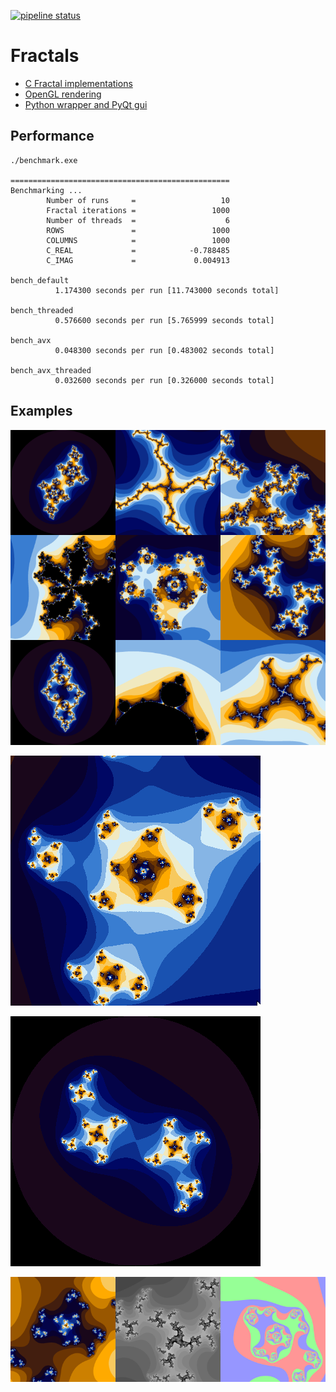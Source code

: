 [![pipeline status](https://gitlab.com/kdries/opengl-fractals/badges/master/pipeline.svg)](https://gitlab.com/kdries/opengl-fractals/commits/master)

# Fractals

- [C Fractal implementations](c-fractals)
- [OpenGL rendering](opengl-fractals)
- [Python wrapper and PyQt gui](python-fractals)


## Performance

```
./benchmark.exe

=================================================
Benchmarking ...
        Number of runs     =                   10
        Fractal iterations =                 1000
        Number of threads  =                    6
        ROWS               =                 1000
        COLUMNS            =                 1000
        C_REAL             =            -0.788485
        C_IMAG             =             0.004913

bench_default
          1.174300 seconds per run [11.743000 seconds total]

bench_threaded
          0.576600 seconds per run [5.765999 seconds total]

bench_avx
          0.048300 seconds per run [0.483002 seconds total]

bench_avx_threaded
          0.032600 seconds per run [0.326000 seconds total]
```

## Examples

![](images/example_ultra.png)

![](images/example_zoom_ultra.gif)

![](images/example_rotate_ultra.gif)

![](images/example_gradients.png)